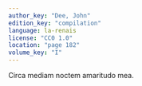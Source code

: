 ```yaml
---
author_key: "Dee, John"
edition_key: "compilation"
language: la-renais
license: "CC0 1.0"
location: "page 182"
volume_key: "I"
---
```

Circa mediam noctem amaritudo mea.
